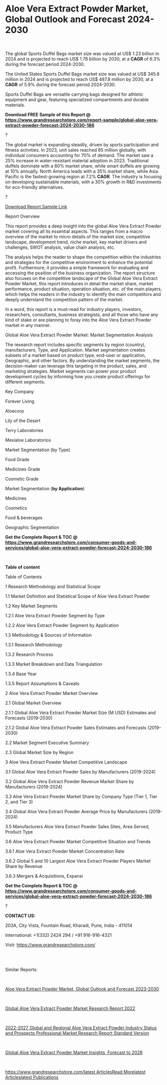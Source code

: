 <h1>Aloe Vera Extract Powder Market, Global Outlook and Forecast 2024-2030</h1><br/><p>The global Sports Duffel Bags market size was valued at US$ 1.23 billion in 2024 and is projected to reach US$ 1.78 billion by 2030, at a <strong>CAGR</strong> of 6.3% during the forecast period 2024-2030.</p>
 
 
 
 <p>The United States Sports Duffel Bags market size was valued at US$ 345.6 million in 2024 and is projected to reach US$ 487.8 million by 2030, at a <strong>CAGR</strong> of 5.9% during the forecast period 2024-2030.</p>
 
 
 
 <p>Sports Duffel Bags are versatile carrying bags designed for athletic equipment and gear, featuring specialized compartments and durable materials.</p>
 
 
 
 <div><b>Download FREE Sample of this Report @ <a href="https://www.grandresearchstore.com/report-sample/global-aloe-vera-extract-powder-forecast-2024-2030-186">https://www.grandresearchstore.com/report-sample/global-aloe-vera-extract-powder-forecast-2024-2030-186</a></b></div>
 
 
 
 <p>? </p>
 
 
 
 <p>The global market is expanding steadily, driven by sports participation and fitness activities. In 2023, unit sales reached 85 million globally, with individual consumers accounting for 70% of demand. The market saw a 25% increase in water-resistant material adoption in 2023. Traditional duffels dominate with a 60% market share, while smart duffels are growing at 10% annually. North America leads with a 35% market share, while Asia Pacific is the fastest-growing region at 7.2% <strong>CAGR</strong>. The industry is focusing on developing sustainable materials, with a 30% growth in R&D investments for eco-friendly alternatives.</p>
 
 
 
 <p>? </p>
 
 
 
 <p><a href="https://www.grandresearchstore.com/mr-admin/report-sample/global-aloe-vera-extract-powder-forecast-2024-2030-186">Download Report Sample Link</a></p>
 
 
 
 <p>Report Overview</p>
 
 
 
 <p>This report provides a deep insight into the global Aloe Vera Extract Powder market covering all its essential aspects. This ranges from a macro overview of the market to micro details of the market size, competitive landscape, development trend, niche market, key market drivers and challenges, SWOT analysis, value chain analysis, etc.</p>
 
 
 
 <p>The analysis helps the reader to shape the competition within the industries and strategies for the competitive environment to enhance the potential profit. Furthermore, it provides a simple framework for evaluating and accessing the position of the business organization. The report structure also focuses on the competitive landscape of the Global Aloe Vera Extract Powder Market, this report introduces in detail the market share, market performance, product situation, operation situation, etc. of the main players, which helps the readers in the industry to identify the main competitors and deeply understand the competition pattern of the market.</p>
 
 
 
 <p>In a word, this report is a must-read for industry players, investors, researchers, consultants, business strategists, and all those who have any kind of stake or are planning to foray into the Aloe Vera Extract Powder market in any manner.</p>
 
 
 
 <p>Global Aloe Vera Extract Powder Market: Market Segmentation Analysis</p>
 
 
 
 <p>The research report includes specific segments by region (country), manufacturers, Type, and Application. Market segmentation creates subsets of a market based on product type, end-user or application, Geographic, and other factors. By understanding the market segments, the decision-maker can leverage this targeting in the product, sales, and marketing strategies. Market segments can power your product development cycles by informing how you create product offerings for different segments.</p>
 
 
 
 <p>Key Company</p>
 
 
 
 <p>Forever Living</p>
 
 
 
 <p>Aloecorp</p>
 
 
 
 <p>Lily of the Desert</p>
 
 
 
 <p>Terry Laboratories</p>
 
 
 
 <p>Mexialoe Laboratorios</p>
 
 
 
 <p>Market Segmentation (by Type)</p>
 
 
 
 <p>Food Grade</p>
 
 
 
 <p>Medicines Grade</p>
 
 
 
 <p>Cosmetic Grade</p>
 
 
 
 <p>Market Segmentation (<strong>by Application</strong>)</p>
 
 
 
 <p>Medicines</p>
 
 
 
 <p>Cosmetics</p>
 
 
 
 <p>Food & beverages</p>
 
 
 
 <p>Geographic Segmentation</p>
 
 
 
 <div><b>Get the Complete Report & TOC @ <a href="https://www.grandresearchstore.com/consumer-goods-and-services/global-aloe-vera-extract-powder-forecast-2024-2030-186">https://www.grandresearchstore.com/consumer-goods-and-services/global-aloe-vera-extract-powder-forecast-2024-2030-186</a></b></div>
 
 
 
 <p><br />
 
 <b>Table of content</b></p>
 
 
 
 <p>Table of Contents<br />
 
 1 Research Methodology and Statistical Scope<br />
 
 1.1 Market Definition and Statistical Scope of Aloe Vera Extract Powder<br />
 
 1.2 Key Market Segments<br />
 
 1.2.1 Aloe Vera Extract Powder Segment by Type<br />
 
 1.2.2 Aloe Vera Extract Powder Segment by Application<br />
 
 1.3 Methodology & Sources of Information<br />
 
 1.3.1 Research Methodology<br />
 
 1.3.2 Research Process<br />
 
 1.3.3 Market Breakdown and Data Triangulation<br />
 
 1.3.4 Base Year<br />
 
 1.3.5 Report Assumptions & Caveats<br />
 
 2 Aloe Vera Extract Powder Market Overview<br />
 
 2.1 Global Market Overview<br />
 
 2.1.1 Global Aloe Vera Extract Powder Market Size (M USD) Estimates and Forecasts (2019-2030)<br />
 
 2.1.2 Global Aloe Vera Extract Powder Sales Estimates and Forecasts (2019-2030)<br />
 
 2.2 Market Segment Executive Summary<br />
 
 2.3 Global Market Size by Region<br />
 
 3 Aloe Vera Extract Powder Market Competitive Landscape<br />
 
 3.1 Global Aloe Vera Extract Powder Sales by Manufacturers (2019-2024)<br />
 
 3.2 Global Aloe Vera Extract Powder Revenue Market Share by Manufacturers (2019-2024)<br />
 
 3.3 Aloe Vera Extract Powder Market Share by Company Type (Tier 1, Tier 2, and Tier 3)<br />
 
 3.4 Global Aloe Vera Extract Powder Average Price by Manufacturers (2019-2024)<br />
 
 3.5 Manufacturers Aloe Vera Extract Powder Sales Sites, Area Served, Product Type<br />
 
 3.6 Aloe Vera Extract Powder Market Competitive Situation and Trends<br />
 
 3.6.1 Aloe Vera Extract Powder Market Concentration Rate<br />
 
 3.6.2 Global 5 and 10 Largest Aloe Vera Extract Powder Players Market Share by Revenue<br />
 
 3.6.3 Mergers & Acquisitions, Expansi</p>
 
 
 
 <div><b>Get the Complete Report & TOC @ <a href="https://www.grandresearchstore.com/consumer-goods-and-services/global-aloe-vera-extract-powder-forecast-2024-2030-186">https://www.grandresearchstore.com/consumer-goods-and-services/global-aloe-vera-extract-powder-forecast-2024-2030-186</a></b></div>
 
 
 
 <p>? </p>
 
 
 
 <p><b>CONTACT US:</b><br />
 
 203A, City Vista, Fountain Road, Kharadi, Pune, India - 411014<br />
 
 International: +1(332) 2424 294 / +91 916-916-4321<br />
 
 Visit: <a href="https://www.grandresearchstore.com/">https://www.grandresearchstore.com/</a><br />
 
 <br />
 
 <br />
 
 Similar Reports:<br />
 
 <br />
 
 <a href="https://www.grandresearchstore.com/consumer-goods-and-services/global-aloe-vera-extract-powder-forecast-2023-2030-798">Aloe Vera Extract Powder Market, Global Outlook and Forecast 2023-2030</a><br />
 
 <br />
 
 <a href="https://www.grandresearchstore.com/consumer-goods-and-services/global-aloe-vera-extract-powder-2022-442">Global Aloe Vera Extract Powder Market Research Report 2022</a><br />
 
 <br />
 
 <a href="https://www.grandresearchstore.com/consumer-goods-and-services/global-regional-aloe-vera-extract-powder-2022-2027-997">2022-2027 Global and Regional Aloe Vera Extract Powder Industry Status and Prospects Professional Market Research Report Standard Version</a><br />
 
 <br />
 
 <a href="https://www.grandresearchstore.com/consumer-goods-and-services/global-aloe-vera-extract-powder-2028-130">Global Aloe Vera Extract Powder Market Insights, Forecast to 2028</a><br />
 
 <br />
 
 <a href="https://gyeongbokgung.com">https://www.grandresearchstore.com/</a><a href="https://hallyeomaritime.com">latest Articles</a><a href="https://jingwansa.com">Read More</a><a href="https://nguoiviet.jp/">latest Articles</a><a href="https://www.intelmarketresearch.com/">latest Publications</a></p>